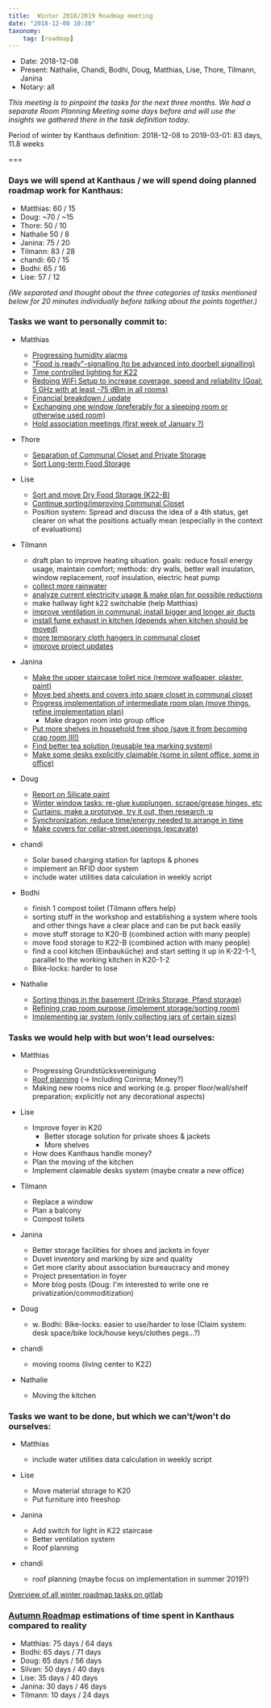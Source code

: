 ```yaml
---
title:  Winter 2018/2019 Roadmap meeting
date: "2018-12-08 10:30"
taxonomy:
    tag: [roadmap]
---
```


- Date: 2018-12-08
- Present: Nathalie, Chandi, Bodhi, Doug, Matthias, Lise, Thore, Tilmann, Janina
- Notary: all

_This meeting is to pinpoint the tasks for the next three months. We had a separate Room Planning Meeting some days before and will use the insights we gathered there in the task definition today._

Period of winter by Kanthaus definition: 2018-12-08 to 2019-03-01: 83 days, 11.8 weeks

===

### Days we will spend at Kanthaus / we will spend doing planned roadmap work for Kanthaus:

  * Matthias: 60 / 15
  * Doug: ~70 / ~15
  * Thore: 50 / 10
  * Nathalie 50 / 8
  * Janina: 75 / 20
  * Tilmann: 83 / 28
  * chandi: 60 / 15
  * Bodhi: 65 / 16
  * Lise: 57 / 12

_(We separated and thought about the three categories of tasks mentioned below for 20 minutes individually before talking about the points together.)_

### Tasks we want to personally commit to:

* Matthias
    * [Progressing humidity alarms](https://gitlab.com/kanthaus/kanthaus-public/issues/173)
    * ["Food is ready"-signalling (to be advanced into doorbell signalling)](https://gitlab.com/kanthaus/kanthaus-public/issues/174)
    * [Time controlled lighting for K22](https://gitlab.com/kanthaus/kanthaus-public/issues/175)
    * [Redoing WiFi Setup to increase coverage, speed and reliability (Goal: 5 GHz with at least -75 dBm in all rooms)](https://gitlab.com/kanthaus/kanthaus-public/issues/176)
    * [Financial breakdown / update](https://gitlab.com/kanthaus/kanthaus-public/issues/177)
    * [Exchanging one window (preferably for a sleeping room or otherwise used room)](https://gitlab.com/kanthaus/kanthaus-public/issues/178)
    * [Hold association meetings (first week of January ?)](https://gitlab.com/kanthaus/kanthaus-public/issues/74)

* Thore
    * [Separation of Communal Closet and Private Storage]()
    * [Sort Long-term Food Storage](https://gitlab.com/kanthaus/kanthaus-public/issues/184)

* Lise
    * [Sort and move Dry Food Storage (K22-B)](https://gitlab.com/kanthaus/kanthaus-public/issues/184)
    * [Continue sorting/improving Communal Closet](https://gitlab.com/kanthaus/kanthaus-public/issues/163)
    * Position system: Spread and discuss the idea of a 4th status, get clearer on what the positions actually mean (especially in the context of evaluations)

* Tilmann
    * draft plan to improve heating situation. goals: reduce fossil energy usage, maintain comfort; methods: dry walls, better wall insulation, window replacement, roof insulation, electric heat pump
    * [collect more rainwater](https://gitlab.com/kanthaus/kanthaus-public/issues/143)
    * [analyze current electricity usage & make plan for possible reductions](https://gitlab.com/kanthaus/kanthaus-public/issues/165)
    * make hallway light k22 switchable (help Matthias)
    * [improve ventilation in communal: install bigger and longer air ducts](https://gitlab.com/kanthaus/kanthaus-public/issues/166)
    * [install fume exhaust in kitchen (depends when kitchen should be moved)](https://gitlab.com/kanthaus/kanthaus-public/issues/114)
    * [more temporary cloth hangers in communal closet](https://gitlab.com/kanthaus/kanthaus-public/issues/167)
    * [improve project updates](https://gitlab.com/kanthaus/kanthaus-public/issues/141)

* Janina
   * [Make the upper staircase toilet nice (remove wallpaper, plaster, paint)](https://gitlab.com/kanthaus/kanthaus-public/issues/164)
   * [Move bed sheets and covers into spare closet in communal closet](https://gitlab.com/kanthaus/kanthaus-public/issues/163)
   * [Progress implementation of intermediate room plan (move things, refine implementation plan)](https://gitlab.com/kanthaus/kanthaus-public/issues/168)
     * Make dragon room into group office
   * [Put more shelves in household free shop (save it from becoming crap room III!)](https://gitlab.com/kanthaus/kanthaus-public/issues/162)
   * [Find better tea solution (reusable tea marking system)](https://gitlab.com/kanthaus/kanthaus-public/issues/179)
   * [Make some desks explicitly claimable (some in silent office, some in office)](https://gitlab.com/kanthaus/kanthaus-public/issues/181)

* Doug
   * [Report on Silicate paint](https://gitlab.com/kanthaus/kanthaus-public/issues/170)
   * [Winter window tasks: re-glue kupplungen, scrape/grease hinges, etc](https://gitlab.com/kanthaus/kanthaus-public/issues/171)
   * [Curtains: make a prototype, try it out, then research ;p](https://gitlab.com/kanthaus/kanthaus-public/issues/180)
   * [Synchronization: reduce time/energy needed to arrange in time](https://gitlab.com/kanthaus/kanthaus-public/issues/172)
   * [Make covers for cellar-street openings (excavate)](https://gitlab.com/kanthaus/kanthaus-public/issues/169)

* chandi
    * Solar based charging station for laptops & phones
    * implement an RFID door system
    * include water utilities data calculation in weekly script

* Bodhi
    * finish 1 compost toilet (Tilmann offers help)
    * sorting stuff in the workshop and establishing a system where tools and other things have a clear place and can be put back easily
    * move stuff storage to K20-B (combined action with many people)
    * move food storage to K22-B (combined action with many people)
    * find a cool kitchen (Einbauküche) and start setting it up in K-22-1-1, parallel to the working kitchen in K20-1-2
    * Bike-locks: harder to lose

* Nathalie
    * [Sorting things in the basement (Drinks Storage, Pfand storage)](https://gitlab.com/kanthaus/kanthaus-public/issues/182)
    * [Refining crap room purpose (implement storage/sorting room)](https://gitlab.com/kanthaus/kanthaus-public/issues/183)
    * [Implementing jar system (only collecting jars of certain sizes)](https://gitlab.com/kanthaus/kanthaus-public/issues/185)

### Tasks we would help with but won't lead ourselves:

* Matthias
    * Progressing Grundstücksvereinigung
    * [Roof planning](https://gitlab.com/kanthaus/kanthaus-public/issues/100) (-> Including Corinna; Money?)
    * Making new rooms nice and working (e.g. proper floor/wall/shelf preparation; explicitly not any decorational aspects)

* Lise
  * Improve foyer in K20
    * Better storage solution for private shoes & jackets
    * More shelves
  * How does Kanthaus handle money?
  * Plan the moving of the kitchen
  * Implement claimable desks system (maybe create a new office)

* Tilmann
  * Replace a window
  * Plan a balcony
  * Compost toilets

* Janina
  * Better storage facilities for shoes and jackets in foyer
  * Duvet inventory and marking by size and quality
  * Get more clarity about association bureaucracy and money
  * Project presentation in foyer
  * More blog posts (Doug: I'm interested to write one re privatization/commoditization)

* Doug
  * w. Bodhi: Bike-locks: easier to use/harder to lose (Claim system: desk space/bike lock/house keys/clothes pegs...?)

* chandi
  * moving rooms (living center to K22)

* Nathalie
  * Moving the kitchen

### Tasks we want to be done, but which we can't/won't do ourselves:

* Matthias
  * include water utilities data calculation in weekly script

* Lise
  * Move material storage to K20
  * Put furniture into freeshop

* Janina
  * Add switch for light in K22 staircase
  * Better ventilation system
  * Roof planning

* chandi
  * roof planning (maybe focus on implementation in summer 2019?)

[Overview of all winter roadmap tasks on gitlab](https://gitlab.com/kanthaus/kanthaus-public/milestones/9)

### [Autumn Roadmap](../2018-09-04_roadmap) estimations of time spent in Kanthaus compared to reality

- Matthias: 75 days / 64 days
- Bodhi: 65 days / 71 days
- Doug: 65 days / 56 days
- Silvan: 50 days / 40 days
- Lise: 35 days / 40 days
- Janina: 30 days / 46 days
- Tilmann: 10 days / 24 days

